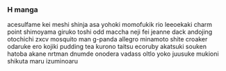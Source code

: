 ### H manga
acesulfame kei
meshi shinja
asa yohoki
momofukik rio
leeoekaki
charm point
shimoyama giruko
toshi
odd
maccha neji
fei
jeanne dack
andojing
otochichi
zxcv
mosquito man
g-panda
allegro
minamoto
shite croaker
odaruke
ero kojiki
pudding tea
kurono taitsu
ecoruby
akatsuki souken
hatoba akane
nrtman
dnumde
onodera
vadass
oltlo
yoko juusuke
mukioni
shikuta maru
izuminoaru

